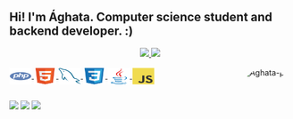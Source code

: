 ## Hi! I'm Ághata. Computer science student and backend developer. :)
<div align="center">
  <a href="https://github.com/aghatalves">
  <img height="180em" src="https://github-readme-stats.vercel.app/api?username=aghatalves&show_icons=true&theme=dracula&include_all_commits=true&count_private=true"/>
  <img height="180em" src="https://github-readme-stats.vercel.app/api/top-langs/?username=aghatalves&layout=compact&langs_count=7&theme=dracula"/>
</div>
<div style="display: inline_block"><br>
  <img align="center" alt="Aghata-PHP" height="30" width="40" src="https://github.com/devicons/devicon/blob/master/icons/php/php-plain.svg">
  <img align="center" alt="Aghata-HTML" height="30" width="40" src="https://raw.githubusercontent.com/devicons/devicon/master/icons/html5/html5-original.svg">
  <img align="center" alt="Aghata-MySQL" height="30" width="40" src="https://github.com/devicons/devicon/blob/master/icons/mysql/mysql-plain.svg">
  <img align="center" alt="Aghata-CSS" height="30" width="40" src="https://raw.githubusercontent.com/devicons/devicon/master/icons/css3/css3-original.svg">
  <img align="center" alt="Aghata-Java" height="30" width="40" src="https://github.com/devicons/devicon/blob/master/icons/java/java-original.svg">
  <img align="center" alt="Aghata-JS" height="30" width="40" src="https://github.com/devicons/devicon/blob/master/icons/javascript/javascript-original.svg">
  <img align="right" alt="Aghata-pic" height="150" style="border-radius:50px;" src="https://share-cdn.picrew.me/shareImg/org/202110/112842_NEXYFSkF.png">
</div>
  
  ##
 
<div> 
  <a href="https://instagram.com/alvescript" target="_blank"><img src="https://img.shields.io/badge/-Instagram-%23E4405F?style=for-the-badge&logo=instagram&logoColor=white" target="_blank"></a>
  <a href = "mailto:aghatalves07@gmail.com"><img src="https://img.shields.io/badge/-Gmail-%23333?style=for-the-badge&logo=gmail&logoColor=white" target="_blank"></a>
  <a href="https://www.linkedin.com/in/%C3%A1ghataalves/" target="_blank"><img src="https://img.shields.io/badge/-LinkedIn-%230077B5?style=for-the-badge&logo=linkedin&logoColor=white" target="_blank"></a> 
 
</div>
